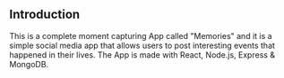 ## Introduction
This is a complete moment capturing App called "Memories" and it is a simple social media app that allows users to post interesting events that happened in their lives. The App is made with React, Node.js, Express & MongoDB.
